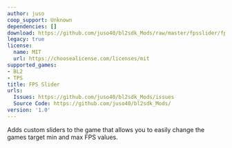 ```yaml
---
author: juso
coop_support: Unknown
dependencies: []
download: https://github.com/juso40/bl2sdk_Mods/raw/master/fpsslider/fpsslider.zip
legacy: true
license:
  name: MIT
  url: https://choosealicense.com/licenses/mit
supported_games:
- BL2
- TPS
title: FPS Slider
urls:
  Issues: https://github.com/juso40/bl2sdk_Mods/issues
  Source Code: https://github.com/juso40/bl2sdk_Mods/
version: '1.0'
---
```

Adds custom sliders to the game that allows you to easily change the games target min and max FPS values.